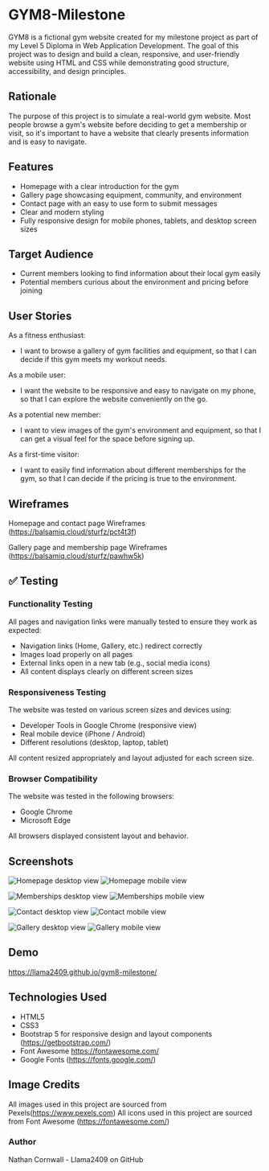 # GYM8-Milestone

GYM8 is a fictional gym website created for my milestone project as part of my Level 5 Diploma in Web Application Development. The goal of this project was to design and build a clean, responsive, and user-friendly website using HTML and CSS while demonstrating good structure, accessibility, and design principles.

## Rationale

The purpose of this project is to simulate a real-world gym website. Most people browse a gym's website before deciding to get a membership or visit, so it's important to have a website that clearly presents information and is easy to navigate.

## Features

- Homepage with a clear introduction for the gym
- Gallery page showcasing equipment, community, and environment
- Contact page with an easy to use form to submit messages
- Clear and modern styling
- Fully responsive design for mobile phones, tablets, and desktop screen sizes

## Target Audience

- Current members looking to find information about their local gym easily
- Potential members curious about the environment and pricing before joining

## User Stories
As a fitness enthusiast:
- I want to browse a gallery of gym facilities and equipment,
 so that I can decide if this gym meets my workout needs.

As a mobile user:
- I want the website to be responsive and easy to navigate on my phone,
so that I can explore the website conveniently on the go.

As a potential new member:
- I want to view images of the gym's environment and equipment,
so that I can get a visual feel for the space before signing up.

As a first-time visitor:
- I want to easily find information about different memberships for the gym,
so that I can decide if the pricing is true to the environment.

## Wireframes

Homepage and contact page Wireframes (https://balsamiq.cloud/sturfz/pct4t3f)

Gallery page and membership page Wireframes (https://balsamiq.cloud/sturfz/pawhw5k)

## ✅ Testing

### Functionality Testing

All pages and navigation links were manually tested to ensure they work as expected:

- Navigation links (Home, Gallery, etc.) redirect correctly
- Images load properly on all pages
- External links open in a new tab (e.g., social media icons)
- All content displays clearly on different screen sizes

### Responsiveness Testing

The website was tested on various screen sizes and devices using:

- Developer Tools in Google Chrome (responsive view)
- Real mobile device (iPhone / Android)
- Different resolutions (desktop, laptop, tablet)
  
All content resized appropriately and layout adjusted for each screen size.

### Browser Compatibility

The website was tested in the following browsers:

- Google Chrome
- Microsoft Edge

All browsers displayed consistent layout and behavior.

## Screenshots

![Homepage desktop view](assets/screenshots/homepage-desktop.png)
![Homepage mobile view](assets/screenshots/homepage-mobile.png)

![Memberships desktop view](assets/screenshots/memberships-desktop.png)
![Memberships mobile view](assets/screenshots/memberships-mobile.png)

![Contact desktop view](assets/screenshots/contact-desktop.png)
![Contact mobile view](assets/screenshots/contact-mobile.png)

![Gallery desktop view](assets/screenshots/gallery-desktop.png)
![Gallery mobile view](assets/screenshots/gallery-mobile.png)
## Demo

https://llama2409.github.io/gym8-milestone/

## Technologies Used
- HTML5
- CSS3
- Bootstrap 5 for responsive design and layout components (https://getbootstrap.com/)
- Font Awesome https://fontawesome.com/
- Google Fonts (https://fonts.google.com/)

## Image Credits

All images used in this project are sourced from Pexels(https://www.pexels.com)
All icons used in this project are sourced from Font Awesome (https://fontawesome.com/)

### Author
Nathan Cornwall - Llama2409 on GitHub
